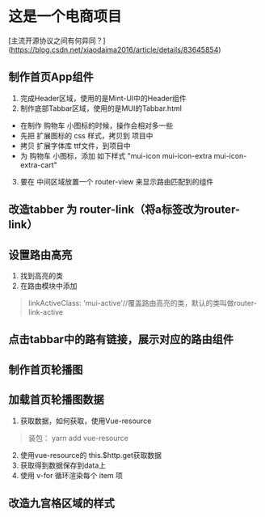 # 这是一个电商项目
[主流开源协议之间有何异同？]
(https://blog.csdn.net/xiaodaima2016/article/details/83645854)
## 制作首页App组件
1. 完成Header区域，使用的是Mint-UI中的Header组件
2. 制作底部Tabbar区域，使用的是MUI的Tabbar.html
+ 在制作 购物车 小图标的时候，操作会相对多一些
+ 先把 扩展图标的 css 样式，拷贝到 项目中
+ 拷贝 扩展字体库 ttf文件，到项目中
+ 为 购物车 小图标，添加 如下样式 "mui-icon mui-icon-extra mui-icon-extra-cart"
3. 要在 中间区域放置一个 router-view 来显示路由匹配到的组件
## 改造tabber 为 router-link（将a标签改为router-link）
## 设置路由高亮
1. 找到高亮的类
2. 在路由模块中添加
>  linkActiveClass: 'mui-active'//覆盖路由高亮的类，默认的类叫做router-link-active
## 点击tabbar中的路有链接，展示对应的路由组件
## 制作首页轮播图
## 加载首页轮播图数据
1. 获取数据，如何获取，使用Vue-resource
> 装包： yarn add vue-resource
2. 使用vue-resource的 this.$http.get获取数据
3. 获取得到数据保存到data上
4. 使用 v-for 循环渲染每个 item 项
## 改造九宫格区域的样式